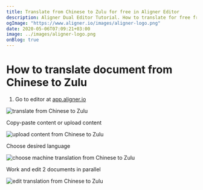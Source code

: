 ```yaml
---
title: Translate from Chinese to Zulu for free in Aligner Editor
description: Aligner Dual Editor Tutorial. How to translate for free from Chinese to Zulu. Aligner is multilingual document management platform. 
ogImage: "https://www.aligner.io/images/aligner-logo.png"
date: 2020-05-06T07:09:21+03:00
image: ../images/aligner-logo.png
onBlog: true
---
```


# How to translate document from Chinese to Zulu

1. Go to editor at [app.aligner.io](https://app.aligner.io "Aligner App web page")

![translate from Chinese to Zulu](../aligner-blank-editor.png "translate from Chinese to Zulu")

Copy-paste content or upload content

![upload content from Chinese to Zulu](../aligner-uploaded-document.png "upload content from Chinese to Zulu")

Choose desired language

![choose machine translation from Chinese to Zulu](../aligner-language-dropdown.png "choose machine translation from Chinese to Zulu")

Work and edit 2 documents in parallel

![edit translation from Chinese to Zulu](../aligner-double-sitded-editor.png "edit translation from Chinese to Zulu")

